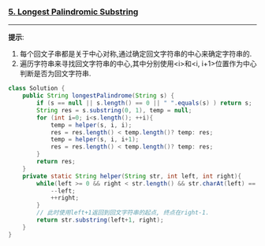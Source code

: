 ### [5. Longest Palindromic Substring](https://leetcode.com/problems/longest-palindromic-substring/)
---
__提示__:<br>
1. 每个回文子串都是关于中心对称,通过确定回文字符串的中心来确定字符串的.
2. 遍历字符串来寻找回文字符串的中心,其中分别使用\<i\>和\<i, i+1\>位置作为中心判断是否为回文字符串.

```java
class Solution {
    public String longestPalindrome(String s) {
        if (s == null || s.length() == 0 || " ".equals(s) ) return s;
        String res = s.substring(0, 1), temp = null;
        for (int i=0; i<s.length(); ++i){
            temp = helper(s, i, i);
            res = res.length() < temp.length()? temp: res;
            temp = helper(s, i, i+1);
            res = res.length() < temp.length()? temp: res;
        }
        return res;
    }
    private static String helper(String str, int left, int right){
        while(left >= 0 && right < str.length() && str.charAt(left) == str.charAt(right)){
            --left;
            ++right;
        }
        // 此时使用left+1返回到回文字符串的起点, 终点在right-1. 
        return str.substring(left+1, right);
    }
}
```
